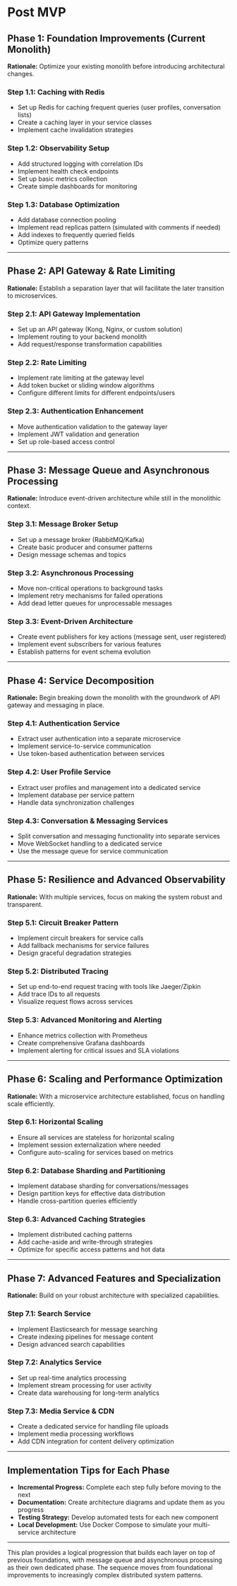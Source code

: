 # Post MVP 

## Phase 1: Foundation Improvements (Current Monolith)
**Rationale:** Optimize your existing monolith before introducing architectural changes.

### Step 1.1: Caching with Redis
- Set up Redis for caching frequent queries (user profiles, conversation lists)  
- Create a caching layer in your service classes  
- Implement cache invalidation strategies  

### Step 1.2: Observability Setup
- Add structured logging with correlation IDs  
- Implement health check endpoints  
- Set up basic metrics collection  
- Create simple dashboards for monitoring  

### Step 1.3: Database Optimization
- Add database connection pooling  
- Implement read replicas pattern (simulated with comments if needed)  
- Add indexes to frequently queried fields  
- Optimize query patterns  

---

## Phase 2: API Gateway & Rate Limiting
**Rationale:** Establish a separation layer that will facilitate the later transition to microservices.

### Step 2.1: API Gateway Implementation
- Set up an API gateway (Kong, Nginx, or custom solution)  
- Implement routing to your backend monolith  
- Add request/response transformation capabilities  

### Step 2.2: Rate Limiting
- Implement rate limiting at the gateway level  
- Add token bucket or sliding window algorithms  
- Configure different limits for different endpoints/users  

### Step 2.3: Authentication Enhancement
- Move authentication validation to the gateway layer  
- Implement JWT validation and generation  
- Set up role-based access control  

---

## Phase 3: Message Queue and Asynchronous Processing
**Rationale:** Introduce event-driven architecture while still in the monolithic context.

### Step 3.1: Message Broker Setup
- Set up a message broker (RabbitMQ/Kafka)  
- Create basic producer and consumer patterns  
- Design message schemas and topics  

### Step 3.2: Asynchronous Processing
- Move non-critical operations to background tasks  
- Implement retry mechanisms for failed operations  
- Add dead letter queues for unprocessable messages  

### Step 3.3: Event-Driven Architecture
- Create event publishers for key actions (message sent, user registered)  
- Implement event subscribers for various features  
- Establish patterns for event schema evolution  

---

## Phase 4: Service Decomposition
**Rationale:** Begin breaking down the monolith with the groundwork of API gateway and messaging in place.

### Step 4.1: Authentication Service
- Extract user authentication into a separate microservice  
- Implement service-to-service communication  
- Use token-based authentication between services  

### Step 4.2: User Profile Service
- Extract user profiles and management into a dedicated service  
- Implement database per service pattern  
- Handle data synchronization challenges  

### Step 4.3: Conversation & Messaging Services
- Split conversation and messaging functionality into separate services  
- Move WebSocket handling to a dedicated service  
- Use the message queue for service communication  

---

## Phase 5: Resilience and Advanced Observability
**Rationale:** With multiple services, focus on making the system robust and transparent.

### Step 5.1: Circuit Breaker Pattern
- Implement circuit breakers for service calls  
- Add fallback mechanisms for service failures  
- Design graceful degradation strategies  

### Step 5.2: Distributed Tracing
- Set up end-to-end request tracing with tools like Jaeger/Zipkin  
- Add trace IDs to all requests  
- Visualize request flows across services  

### Step 5.3: Advanced Monitoring and Alerting
- Enhance metrics collection with Prometheus  
- Create comprehensive Grafana dashboards  
- Implement alerting for critical issues and SLA violations  

---

## Phase 6: Scaling and Performance Optimization
**Rationale:** With a microservice architecture established, focus on handling scale efficiently.

### Step 6.1: Horizontal Scaling
- Ensure all services are stateless for horizontal scaling  
- Implement session externalization where needed  
- Configure auto-scaling for services based on metrics  

### Step 6.2: Database Sharding and Partitioning
- Implement database sharding for conversations/messages  
- Design partition keys for effective data distribution  
- Handle cross-partition queries efficiently  

### Step 6.3: Advanced Caching Strategies
- Implement distributed caching patterns  
- Add cache-aside and write-through strategies  
- Optimize for specific access patterns and hot data  

---

## Phase 7: Advanced Features and Specialization
**Rationale:** Build on your robust architecture with specialized capabilities.

### Step 7.1: Search Service
- Implement Elasticsearch for message searching  
- Create indexing pipelines for message content  
- Design advanced search capabilities  

### Step 7.2: Analytics Service
- Set up real-time analytics processing  
- Implement stream processing for user activity  
- Create data warehousing for long-term analytics  

### Step 7.3: Media Service & CDN
- Create a dedicated service for handling file uploads  
- Implement media processing workflows  
- Add CDN integration for content delivery optimization  

---

## Implementation Tips for Each Phase
- **Incremental Progress:** Complete each step fully before moving to the next  
- **Documentation:** Create architecture diagrams and update them as you progress  
- **Testing Strategy:** Develop automated tests for each new component  
- **Local Development:** Use Docker Compose to simulate your multi-service architecture  

---

This plan provides a logical progression that builds each layer on top of previous foundations, with message queue and asynchronous processing as their own dedicated phase. The sequence moves from foundational improvements to increasingly complex distributed system patterns.
